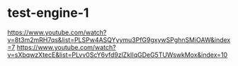 # test-engine-1


https://www.youtube.com/watch?v=8t3m2mRH7qs&list=PLSPw4ASQYyymu3PfG9gxywSPghnSMiOAW&index=7
https://www.youtube.com/watch?v=sXbqwzXtecE&list=PLvv0ScY6vfd9zlZkIIqGDeG5TUWswkMox&index=10
